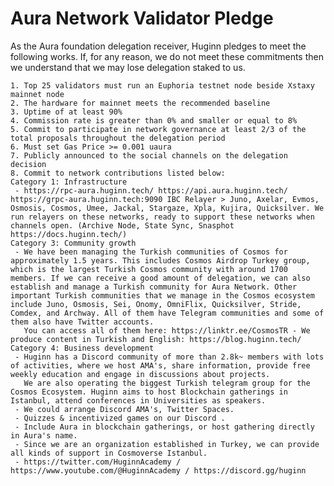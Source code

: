 # Aura Network Validator Pledge

As the Aura foundation delegation receiver, Huginn pledges to meet the following works. If, for any reason, we do not meet these commitments then we understand that we may lose delegation staked to us.

    1. Top 25 validators must run an Euphoria testnet node beside Xstaxy mainnet node
    2. The hardware for mainnet meets the recommended baseline    
    3. Uptime of at least 90%
    4. Commission rate is greater than 0% and smaller or equal to 8%
    5. Commit to participate in network governance at least 2/3 of the total proposals throughout the delegation period
    6. Must set Gas Price >= 0.001 uaura
    7. Publicly announced to the social channels on the delegation decision
    8. Commit to network contributions listed below: 
    Category 1: Infrastructure
     - https://rpc-aura.huginn.tech/ https://api.aura.huginn.tech/ https://grpc-aura.huginn.tech:9090 IBC Relayer > Juno, Axelar, Evmos, Osmosis, Cosmos, Umee, Jackal, Stargaze, Xpla, Kujira, Quicksilver. We run relayers on these networks, ready to support these networks when channels open. (Archive Node, State Sync, Snasphot https://docs.huginn.tech/)
    Category 3: Community growth
     - We have been managing the Turkish communities of Cosmos for approximately 1.5 years. This includes Cosmos Airdrop Turkey group, which is the largest Turkish Cosmos community with around 1700 members. If we can receive a good amount of delegation, we can also establish and manage a Turkish community for Aura Network. Other important Turkish communities that we manage in the Cosmos ecosystem include Juno, Osmosis, Sei, Onomy, OmniFlix, Quicksilver, Stride, Comdex, and Archway. All of them have Telegram communities and some of them also have Twitter accounts.
       You can access all of them here: https://linktr.ee/CosmosTR - We produce content in Turkish and English: https://blog.huginn.tech/
    Category 4: Business development
     - Huginn has a Discord community of more than 2.8k~ members with lots of activities, where we host AMA's, share information, provide free weekly education and engage in discussions about projects.
       We are also operating the biggest Turkish telegram group for the Cosmos Ecosystem. Huginn aims to host Blockchain gatherings in Istanbul, attend conferences in Universities as speakers.
     - We could arrange Discord AMA's, Twitter Spaces.
     - Quizzes & incentivized games on our Discord .
     - Include Aura in blockchain gatherings, or host gathering directly in Aura's name.
     - Since we are an organization established in Turkey, we can provide all kinds of support in Cosmoverse Istanbul.
     - https://twitter.com/HuginnAcademy / https://www.youtube.com/@HuginnAcademy / https://discord.gg/huginn
